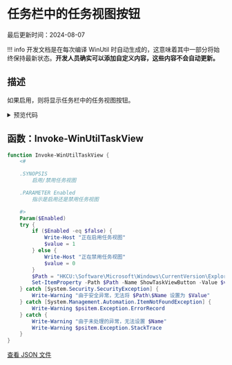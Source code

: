# 任务栏中的任务视图按钮

最后更新时间：2024-08-07


!!! info
     开发文档是在每次编译 WinUtil 时自动生成的，这意味着其中一部分将始终保持最新状态。**开发人员确实可以添加自定义内容，这些内容不会自动更新。**
## 描述

如果启用，则将显示任务栏中的任务视图按钮。

<!-- BEGIN CUSTOM CONTENT -->

<!-- END CUSTOM CONTENT -->

<details>
<summary>预览代码</summary>

```json
{
  "Content": "Task View Button in Taskbar",
  "Description": "If Enabled then Task View Button in Taskbar will be shown.",
  "category": "Customize Preferences",
  "panel": "2",
  "Order": "a203_",
  "Type": "Toggle",
  "link": "https://christitustech.github.io/winutil/dev/tweaks/Customize-Preferences/TaskView"
}
```

</details>

## 函数：Invoke-WinUtilTaskView

```powershell
function Invoke-WinUtilTaskView {
    <#

    .SYNOPSIS
        启用/禁用任务视图

    .PARAMETER Enabled
        指示是启用还是禁用任务视图

    #>
    Param($Enabled)
    try {
        if ($Enabled -eq $false) {
            Write-Host "正在启用任务视图"
            $value = 1
        } else {
            Write-Host "正在禁用任务视图"
            $value = 0
        }
        $Path = "HKCU:\Software\Microsoft\Windows\CurrentVersion\Explorer\Advanced"
        Set-ItemProperty -Path $Path -Name ShowTaskViewButton -Value $value
    } catch [System.Security.SecurityException] {
        Write-Warning "由于安全异常，无法将 $Path\$Name 设置为 $Value"
    } catch [System.Management.Automation.ItemNotFoundException] {
        Write-Warning $psitem.Exception.ErrorRecord
    } catch {
        Write-Warning "由于未处理的异常，无法设置 $Name"
        Write-Warning $psitem.Exception.StackTrace
    }
}

```


<!-- BEGIN SECOND CUSTOM CONTENT -->

<!-- END SECOND CUSTOM CONTENT -->


[查看 JSON 文件](https://github.com/ChrisTitusTech/winutil/tree/main/config/tweaks.json)
